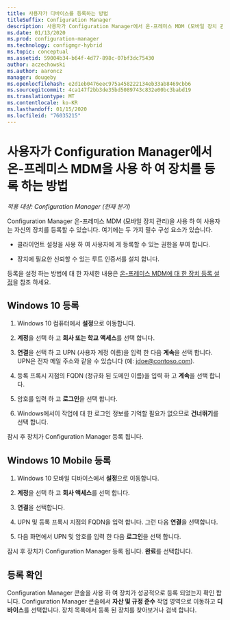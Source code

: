 ```yaml
---
title: 사용자가 디바이스를 등록하는 방법
titleSuffix: Configuration Manager
description: 사용자가 Configuration Manager에서 온-프레미스 MDM (모바일 장치 관리)을 사용 하 여 장치를 등록 하는 방법을 이해 합니다.
ms.date: 01/13/2020
ms.prod: configuration-manager
ms.technology: configmgr-hybrid
ms.topic: conceptual
ms.assetid: 59004b34-b64f-4d77-898c-07bf3dc75430
author: aczechowski
ms.author: aaroncz
manager: dougeby
ms.openlocfilehash: e2d1eb0476eec975a458222134eb33ab8469cbb6
ms.sourcegitcommit: 4ca147f2bb3de35bd5089743c832e00bc3babd19
ms.translationtype: MT
ms.contentlocale: ko-KR
ms.lasthandoff: 01/15/2020
ms.locfileid: "76035215"
---
```

# <a name="how-users-enroll-devices-with-on-premises-mdm-in-configuration-manager"></a>사용자가 Configuration Manager에서 온-프레미스 MDM을 사용 하 여 장치를 등록 하는 방법

*적용 대상: Configuration Manager (현재 분기)*

Configuration Manager 온-프레미스 MDM (모바일 장치 관리)을 사용 하 여 사용자는 자신의 장치를 등록할 수 있습니다. 여기에는 두 가지 필수 구성 요소가 있습니다.

- 클라이언트 설정을 사용 하 여 사용자에 게 등록할 수 있는 권한을 부여 합니다.

- 장치에 필요한 신뢰할 수 있는 루트 인증서를 설치 합니다.

등록을 설정 하는 방법에 대 한 자세한 내용은 [온-프레미스 MDM에 대 한 장치 등록 설정](/configmgr/mdm/get-started/set-up-device-enrollment-on-premises-mdm)을 참조 하세요.

## <a name="bkmk_enrollDesk"></a>Windows 10 등록

1. Windows 10 컴퓨터에서 **설정**으로 이동합니다.

1. **계정**을 선택 하 고 **회사 또는 학교 액세스**를 선택 합니다.

1. **연결**을 선택 하 고 UPN (사용자 계정 이름)을 입력 한 다음 **계속**을 선택 합니다. UPN은 전자 메일 주소와 같을 수 있습니다 (예: jdoe@contoso.com).

1. 등록 프록시 지점의 FQDN (정규화 된 도메인 이름)을 입력 하 고 **계속**을 선택 합니다.

1. 암호를 입력 하 고 **로그인**을 선택 합니다.

1. Windows에서이 작업에 대 한 로그인 정보를 기억할 필요가 없으므로 **건너뛰기**를 선택 합니다.

잠시 후 장치가 Configuration Manager 등록 됩니다.

## <a name="bkmk_enrollMob"></a>Windows 10 Mobile 등록

1. Windows 10 모바일 디바이스에서 **설정**으로 이동합니다.

1. **계정**을 선택 하 고 **회사 액세스**를 선택 합니다.

1. **연결**을 선택합니다.

1. UPN 및 등록 프록시 지점의 FQDN을 입력 합니다. 그런 다음 **연결**을 선택합니다.

1. 다음 화면에서 UPN 및 암호를 입력 한 다음 **로그인**을 선택 합니다.

잠시 후 장치가 Configuration Manager 등록 됩니다. **완료**를 선택합니다.

## <a name="bkmk_verify"></a>등록 확인

Configuration Manager 콘솔을 사용 하 여 장치가 성공적으로 등록 되었는지 확인 합니다. Configuration Manager 콘솔에서 **자산 및 규정 준수** 작업 영역으로 이동하고 **디바이스**를 선택합니다. 장치 목록에서 등록 된 장치를 찾아보거나 검색 합니다.
